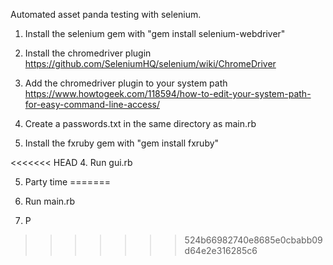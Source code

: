 Automated asset panda testing with selenium.


1. Install the selenium gem with "gem install selenium-webdriver"

2. Install the chromedriver plugin 
   https://github.com/SeleniumHQ/selenium/wiki/ChromeDriver

3. Add the chromedriver plugin to your system path      
   https://www.howtogeek.com/118594/how-to-edit-your-system-path-for-easy-command-line-access/

4. Create a passwords.txt in the same directory as main.rb

5. Install the fxruby gem with "gem install fxruby"

<<<<<<< HEAD
4. Run gui.rb

5. Party time
=======
4. Run main.rb

5. P
>>>>>>> 524b66982740e8685e0cbabb09d64e2e316285c6
